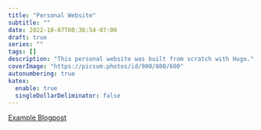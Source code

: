 ```yaml
---
title: "Personal Website"
subtitle: ""
date: 2022-10-07T00:36:54-07:00
draft: true
series: ""
tags: []
description: "This personal website was built from scratch with Hugo."
coverImage: "https://picsum.photos/id/900/800/600"
autonumbering: true
katex:
  enable: true
  singleDollarDeliminator: false
---
```


[Example Blogpost](/blog/example-blogpost)
